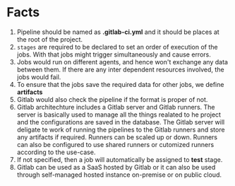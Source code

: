 # Facts

1. Pipeline should be named as **.gitlab-ci.yml** and it should be places at the root of the project.
2. `stages` are required to be declared to set an order of execution of the jobs. With that jobs might trigger simultaneously and cause errors.
3. Jobs would run on different agents, and hence won't exchange any data between them. If there are any inter dependent resources involved, the jobs would fail.
4. To ensure that the jobs save the required data for other jobs, we define **artifacts**
5. Gitlab would also check the pipeline if the format is proper of not.
6. Gitlab architechture includes a Gitlab server and Gitlab runners. The server is basically used to manage all the things realated to he project and the configurations are saved in the database. The Gitlab server will deligate te work of running the pipelines to the Gitlab runners and store any artifacts if required. Runners can be scaled up or down. Runners can also be configured to use shared runners or cutomized runners according to the use-case.
7. If not specified, then a job will automatically be assigned to **test** stage.
8. Gitlab can be used as a SaaS hosted by Gitlab or it can also be used through self-managed hosted instance on-premise or on public cloud.
